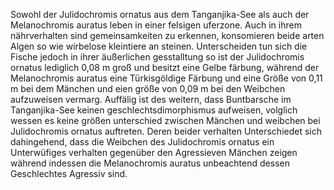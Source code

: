Sowohl der Julidochromis ornatus aus dem Tanganjika-See als auch der Melanochromis auratus leben in einer felsigen uferzone. Auch in ihrem nährverhalten sind gemeinsamkeiten zu erkennen, konsomieren beide arten Algen so wie wirbelose kleintiere an steinen. Unterscheiden tun sich die Fische jedoch in ihrer äußerlichen gesstalltung so ist der Julidochromis ornatus lediglich 0,08 m groß und besitzt eine Gelbe färbung, während der Melanochromis auratus eine Türkisgöldige Färbung und eine Größe von 0,11 m bei dem Mänchen und eien größe von 0,09 m bei den Weibchen aufzuweisen vermarg. Auffälig ist des weitern, dass Buntbarsche im Tanganjika-See keinen geschlechtsdimorphismus aufweisen, volglich wessen es keine größen unterschied zwischen Mänchen und weibchen bei Julidochromis ornatus auftreten. Deren beider verhalten Unterschiedet sich dahingehend, dass die Weibchen des Julidochromis ornatus ein Unterwüfiges verhalten gegenüber den Agressieven Mänchen zeigen während indessen die Melanochromis auratus  unbeachtend dessen Geschlechtes Agressiv sind.




